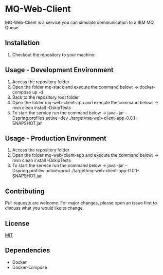 # MQ-Web-Client

MQ-Web-Client is a service you can simulate communication to a IBM MQ Queue

## Installation

1. Checkout the repository to your machine.


## Usage - Development Environment
1. Access the repository folder
2. Open the folder mq-stack and execute the command below:
   -> docker-compose up -d
3. Back to the repository root folder
4. Open the folder mq-web-client-app and execute the command below:
   -> mvn clean install -DskipTests
5. To start the service run the command below
   -> java -jar -Dspring.profiles.active=dev ./target/mq-web-client-app-0.0.1-SNAPSHOT.jar

## Usage - Production Environment
1. Access the repository folder
2. Open the folder mq-web-client-app and execute the command below:
   -> mvn clean install -DskipTests
3. To start the service run the command below
   -> java -jar -Dspring.profiles.active=prod ./target/mq-web-client-app-0.0.1-SNAPSHOT.jar


## Contributing
Pull requests are welcome. For major changes, please open an issue first to discuss what you would like to change.

## License
[MIT](https://choosealicense.com/licenses/mit/)

## Dependencies
- Docker
- Docker-compose
